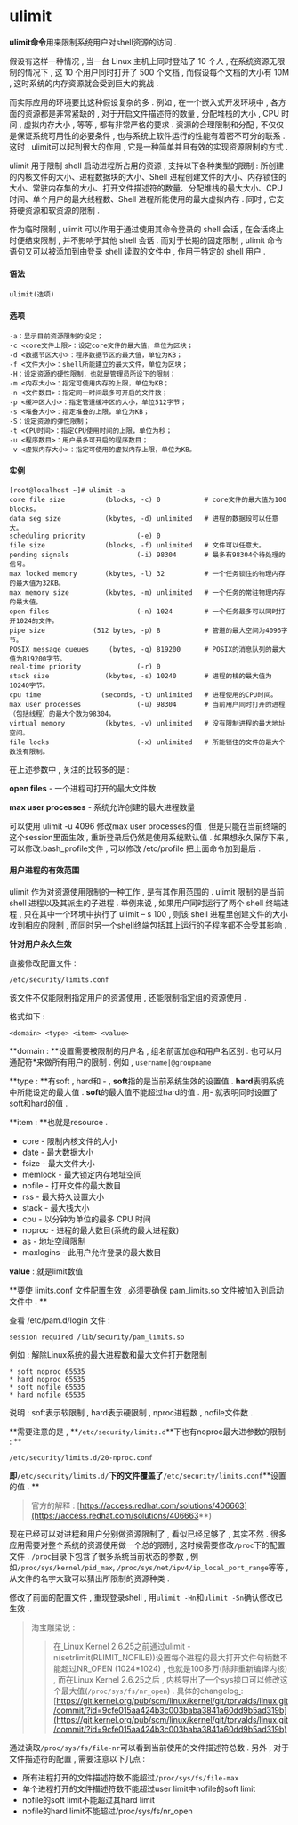 # ulimit

**ulimit命令**用来限制系统用户对shell资源的访问 .

假设有这样一种情况 , 当一台 Linux 主机上同时登陆了 10 个人 , 在系统资源无限制的情况下 , 这 10 个用户同时打开了 500 个文档 , 而假设每个文档的大小有 10M , 这时系统的内存资源就会受到巨大的挑战 .

而实际应用的环境要比这种假设复杂的多 . 例如 , 在一个嵌入式开发环境中 , 各方面的资源都是非常紧缺的 , 对于开启文件描述符的数量 , 分配堆栈的大小 , CPU 时间 , 虚拟内存大小 , 等等 , 都有非常严格的要求 . 资源的合理限制和分配 , 不仅仅是保证系统可用性的必要条件 , 也与系统上软件运行的性能有着密不可分的联系 . 这时 , ulimit可以起到很大的作用 , 它是一种简单并且有效的实现资源限制的方式 .

ulimit 用于限制 shell 启动进程所占用的资源 , 支持以下各种类型的限制 : 所创建的内核文件的大小、进程数据块的大小、Shell 进程创建文件的大小、内存锁住的大小、常驻内存集的大小、打开文件描述符的数量、分配堆栈的最大大小、CPU 时间、单个用户的最大线程数、Shell 进程所能使用的最大虚拟内存 . 同时 , 它支持硬资源和软资源的限制 .

作为临时限制 , ulimit 可以作用于通过使用其命令登录的 shell 会话 , 在会话终止时便结束限制 , 并不影响于其他 shell 会话 . 而对于长期的固定限制 , ulimit 命令语句又可以被添加到由登录 shell 读取的文件中 , 作用于特定的 shell 用户 .

#### 语法

```
ulimit(选项)
```

#### 选项

```
-a：显示目前资源限制的设定；
-c <core文件上限>：设定core文件的最大值，单位为区块；
-d <数据节区大小>：程序数据节区的最大值，单位为KB；
-f <文件大小>：shell所能建立的最大文件，单位为区块；
-H：设定资源的硬性限制，也就是管理员所设下的限制；
-m <内存大小>：指定可使用内存的上限，单位为KB；
-n <文件数目>：指定同一时间最多可开启的文件数；
-p <缓冲区大小>：指定管道缓冲区的大小，单位512字节；
-s <堆叠大小>：指定堆叠的上限，单位为KB；
-S：设定资源的弹性限制；
-t <CPU时间>：指定CPU使用时间的上限，单位为秒；
-u <程序数目>：用户最多可开启的程序数目；
-v <虚拟内存大小>：指定可使用的虚拟内存上限，单位为KB。
```

#### 实例

```
[root@localhost ~]# ulimit -a
core file size          (blocks, -c) 0           # core文件的最大值为100 blocks。
data seg size           (kbytes, -d) unlimited   # 进程的数据段可以任意大。
scheduling priority             (-e) 0
file size               (blocks, -f) unlimited   # 文件可以任意大。
pending signals                 (-i) 98304       # 最多有98304个待处理的信号。
max locked memory       (kbytes, -l) 32          # 一个任务锁住的物理内存的最大值为32KB。
max memory size         (kbytes, -m) unlimited   # 一个任务的常驻物理内存的最大值。
open files                      (-n) 1024        # 一个任务最多可以同时打开1024的文件。
pipe size            (512 bytes, -p) 8           # 管道的最大空间为4096字节。
POSIX message queues     (bytes, -q) 819200      # POSIX的消息队列的最大值为819200字节。
real-time priority              (-r) 0
stack size              (kbytes, -s) 10240       # 进程的栈的最大值为10240字节。
cpu time               (seconds, -t) unlimited   # 进程使用的CPU时间。
max user processes              (-u) 98304       # 当前用户同时打开的进程（包括线程）的最大个数为98304。
virtual memory          (kbytes, -v) unlimited   # 没有限制进程的最大地址空间。
file locks                      (-x) unlimited   # 所能锁住的文件的最大个数没有限制。
```

在上述参数中 , 关注的比较多的是 :

**open files** - 一个进程可打开的最大文件数

**max user processes** - 系统允许创建的最大进程数量

可以使用 ulimit -u 4096 修改max user processes的值 , 但是只能在当前终端的这个session里面生效 , 重新登录后仍然是使用系统默认值 . 如果想永久保存下来 , 可以修改.bash\_profile文件 , 可以修改 /etc/profile 把上面命令加到最后 .

#### 用户进程的有效范围

ulimit 作为对资源使用限制的一种工作 , 是有其作用范围的 . ulimit 限制的是当前 shell 进程以及其派生的子进程 . 举例来说 , 如果用户同时运行了两个 shell 终端进程 , 只在其中一个环境中执行了 ulimit – s 100 , 则该 shell 进程里创建文件的大小收到相应的限制 , 而同时另一个shell终端包括其上运行的子程序都不会受其影响 .

**针对用户永久生效**

直接修改配置文件 :

```
/etc/security/limits.conf
```

该文件不仅能限制指定用户的资源使用 , 还能限制指定组的资源使用 .

格式如下 :

```
<domain> <type> <item> <value>
```

**domain : **设置需要被限制的用户名 , 组名前面加@和用户名区别 . 也可以用通配符\*来做所有用户的限制 . 例如 , `username|@groupname`

**type : **有soft , hard和 - , **soft**指的是当前系统生效的设置值 . **hard**表明系统中所能设定的最大值 . **soft**的最大值不能超过hard的值 . 用- 就表明同时设置了soft和hard的值 .

**item : **也就是resource .

* core - 限制内核文件的大小
* date - 最大数据大小
* fsize - 最大文件大小
* memlock - 最大锁定内存地址空间
* nofile - 打开文件的最大数目
* rss - 最大持久设置大小
* stack - 最大栈大小
* cpu - 以分钟为单位的最多 CPU 时间
* noproc - 进程的最大数目\(系统的最大进程数\)
* as - 地址空间限制
* maxlogins - 此用户允许登录的最大数目

**value** : 就是limit数值

**要使 limits.conf 文件配置生效 , 必须要确保 pam\_limits.so 文件被加入到启动文件中 . **

查看 /etc/pam.d/login 文件 :

```
session required /lib/security/pam_limits.so
```

例如 : 解除Linux系统的最大进程数和最大文件打开数限制

```
* soft noproc 65535
* hard noproc 65535
* soft nofile 65535
* hard nofile 65535
```

说明 : soft表示软限制 , hard表示硬限制 , nproc进程数 , nofile文件数 .

**需要注意的是 , **`/etc/security/limits.d`**下也有noproc最大进参数的限制 : **

```
/etc/security/limits.d/20-nproc.conf
```

**即**`/etc/security/limits.d/`**下的文件覆盖了**`/etc/security/limits.conf`**设置的值 . **

> 官方的解释 : [https://access.redhat.com/solutions/406663](https://access.redhat.com/solutions/406663**)

现在已经可以对进程和用户分别做资源限制了 , 看似已经足够了 , 其实不然 . 很多应用需要对整个系统的资源使用做一个总的限制 , 这时候需要修改`/proc`下的配置文件 . `/proc`目录下包含了很多系统当前状态的参数 , 例如`/proc/sys/kernel/pid_max`, `/proc/sys/net/ipv4/ip_local_port_range`等等 , 从文件的名字大致可以猜出所限制的资源种类 .

修改了前面的配置文件 , 重现登录shell , 用`ulimit -Hn`和`ulimit -Sn`确认修改已生效 .

> 淘宝雕梁说 :
>
> > 在[ ](http://www.linuxde.net/)Linux Kernel 2.6.25之前通过ulimit -n\(setrlimit\(RLIMIT\_NOFILE\)\)设置每个进程的最大打开文件句柄数不能超过NR\_OPEN \(1024\*1024\) , 也就是100多万\(除非重新编译内核\) , 而在Linux Kernel 2.6.25之后 , 内核导出了一个sys接口可以修改这个最大值\(`/proc/sys/fs/nr_open`\) . 具体的changelog[ ](http://git.kernel.org/?p=linux/kernel/git/torvalds/linux-2.6.git;a=commit;h=9cfe015aa424b3c003baba3841a60dd9b5ad319b): [https://git.kernel.org/pub/scm/linux/kernel/git/torvalds/linux.git/commit/?id=9cfe015aa424b3c003baba3841a60dd9b5ad319b](https://git.kernel.org/pub/scm/linux/kernel/git/torvalds/linux.git/commit/?id=9cfe015aa424b3c003baba3841a60dd9b5ad319b)

通过读取`/proc/sys/fs/file-nr`可以看到当前使用的文件描述符总数 . 另外 , 对于文件描述符的配置 , 需要注意以下几点 :

* 所有进程打开的文件描述符数不能超过`/proc/sys/fs/file-max`
* 单个进程打开的文件描述符数不能超过user limit中nofile的soft limit
* nofile的soft limit不能超过其hard limit
* nofile的hard limit不能超过/proc/sys/fs/nr\_open



